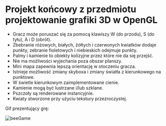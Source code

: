 <h1>Projekt końcowy z przedmiotu projektowanie grafiki 3D w OpenGL</h1>

 * Gracz może poruszać się za pomocą klawiszy W (do przodu), S (do tyłu), A i D (obrót).
 * Zbebranie różowych, białych, żółtych i czerwonych kwiatków dodaje punkty, zebranie fioletowych i niebieskich odejmuje punkty.
 * Palmy i kamienie to obiekty kolizyjne przez które nie da się przejść.
 * Nie ma możliwości wyjechania poza obszar planszy. 
 * Mini mapa zapewnia lepszą orientację w otoczeniu gracza.
 * Istnieje możliwość zmiany skyboxa i zmiany światła z kierunkowego na punktowe.
 * W świetle kierunkowym zaimplementowane cienie.
 * Kamienie mogą być lustrzane i/lub szklane.
 * Pszczoły są renderowane instancyjnie.
 * Kwiaty stworzone przy użyciu tekstury przezroczystej. 

Gif prezentujący grę:

![beeGame](https://github.com/user-attachments/assets/0e311ceb-067d-4efa-b06b-fac4199c7f01)

